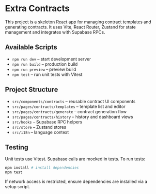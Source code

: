 # Extra Contracts

This project is a skeleton React app for managing contract templates and generating contracts. It uses Vite, React Router, Zustand for state management and integrates with Supabase RPCs.

## Available Scripts

- `npm run dev` – start development server
- `npm run build` – production build
- `npm run preview` – preview build
- `npm test` – run unit tests with Vitest

## Project Structure

- `src/components/contracts` – reusable contract UI components
- `src/pages/contracts/templates` – template list and editor
- `src/pages/contracts/generate` – contract generation flow
- `src/pages/contracts/history` – history and dashboard views
- `src/hooks` – Supabase RPC helpers
- `src/store` – Zustand stores
- `src/i18n` – language context

## Testing

Unit tests use Vitest. Supabase calls are mocked in tests. To run tests:

```bash
npm install # install dependencies
npm test
```

If network access is restricted, ensure dependencies are installed via a setup script.
